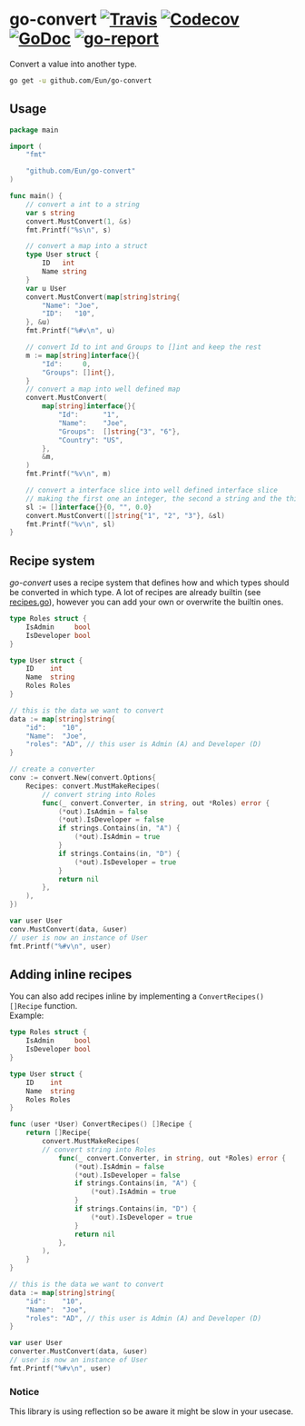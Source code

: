 # go-convert [![Travis](https://img.shields.io/travis/Eun/go-convert.svg)](https://travis-ci.org/Eun/go-convert) [![Codecov](https://img.shields.io/codecov/c/github/Eun/go-convert.svg)](https://codecov.io/gh/Eun/go-convert) [![GoDoc](https://godoc.org/github.com/Eun/go-convert?status.svg)](https://godoc.org/github.com/Eun/go-convert) [![go-report](https://goreportcard.com/badge/github.com/Eun/go-convert)](https://goreportcard.com/report/github.com/Eun/go-convert)
Convert a value into another type.

```bash
go get -u github.com/Eun/go-convert
```
## Usage
```go
package main

import (
	"fmt"

	"github.com/Eun/go-convert"
)

func main() {
	// convert a int to a string
	var s string
	convert.MustConvert(1, &s)
	fmt.Printf("%s\n", s)

	// convert a map into a struct
	type User struct {
		ID   int
		Name string
	}
	var u User
	convert.MustConvert(map[string]string{
		"Name": "Joe",
		"ID":   "10",
	}, &u)
	fmt.Printf("%#v\n", u)

	// convert Id to int and Groups to []int and keep the rest
	m := map[string]interface{}{
		"Id":     0,
		"Groups": []int{},
	}
	// convert a map into well defined map
	convert.MustConvert(
		map[string]interface{}{
			"Id":      "1",
			"Name":    "Joe",
			"Groups":  []string{"3", "6"},
			"Country": "US",
		},
		&m,
	)
	fmt.Printf("%v\n", m)

	// convert a interface slice into well defined interface slice
	// making the first one an integer, the second a string and the third an float
	sl := []interface{}{0, "", 0.0}
	convert.MustConvert([]string{"1", "2", "3"}, &sl)
	fmt.Printf("%v\n", sl)
}

```

## Recipe system
_go-convert_ uses a recipe system that defines how and which types should be converted in which type.
A lot of recipes are already builtin (see [recipes.go](recipes.go)), however you can add your own or overwrite the builtin ones.
```go
type Roles struct {
    IsAdmin     bool
    IsDeveloper bool
}

type User struct {
    ID    int
    Name  string
    Roles Roles
}

// this is the data we want to convert
data := map[string]string{
    "id":    "10",
    "Name":  "Joe",
    "roles": "AD", // this user is Admin (A) and Developer (D)
}

// create a converter
conv := convert.New(convert.Options{
    Recipes: convert.MustMakeRecipes(
        // convert string into Roles
        func(_ convert.Converter, in string, out *Roles) error {
            (*out).IsAdmin = false
            (*out).IsDeveloper = false
            if strings.Contains(in, "A") {
                (*out).IsAdmin = true
            }
            if strings.Contains(in, "D") {
                (*out).IsDeveloper = true
            }
            return nil
        },
    ),
})

var user User
conv.MustConvert(data, &user)
// user is now an instance of User
fmt.Printf("%#v\n", user)

```

## Adding inline recipes
You can also add recipes inline by implementing a `ConvertRecipes() []Recipe` function.  
Example:
```go
type Roles struct {
    IsAdmin     bool
    IsDeveloper bool
}

type User struct {
    ID    int
    Name  string
    Roles Roles
}

func (user *User) ConvertRecipes() []Recipe {
    return []Recipe{
    	convert.MustMakeRecipes(
        // convert string into Roles
            func(_ convert.Converter, in string, out *Roles) error {
                (*out).IsAdmin = false
                (*out).IsDeveloper = false
                if strings.Contains(in, "A") {
                    (*out).IsAdmin = true
                }
                if strings.Contains(in, "D") {
                    (*out).IsDeveloper = true
                }
                return nil
            },
        ),
    }
}

// this is the data we want to convert
data := map[string]string{
    "id":    "10",
    "Name":  "Joe",
    "roles": "AD", // this user is Admin (A) and Developer (D)
}

var user User
converter.MustConvert(data, &user)
// user is now an instance of User
fmt.Printf("%#v\n", user)
```


### Notice
This library is using reflection so be aware it might be slow in your usecase.  
